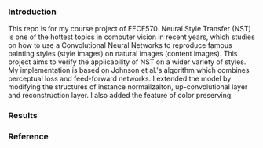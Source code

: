 ### Introduction
This repo is for my course project of EECE570. Neural Style Transfer (NST) is one of the hottest topics in 
computer vision in recent years, which studies on how to use a Convolutional Neural Networks to reproduce 
famous painting styles (style images) on natural images (content images). This project aims to verify the applicability
of NST on a wider variety of styles. My implementation is based on Johnson et al.'s algorithm which combines perceptual loss
and feed-forward networks. I extended the model by modifying the structures of instance normailzaiton, up-convolutional
layer and reconstruction layer. I also added the feature of color preserving. 

### Results


### Reference

